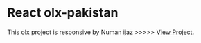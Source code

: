 # React olx-pakistan

This olx project is responsive by Numan ijaz >>>>> [View Project](http://olx-pakistan.surge.sh).

